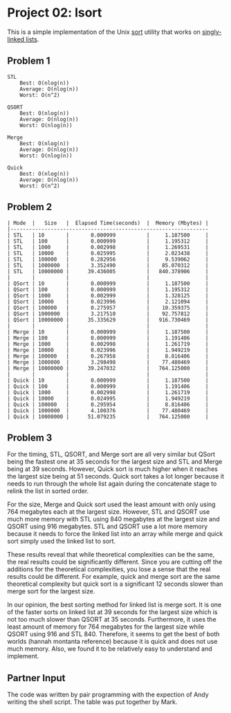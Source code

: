 Project 02: lsort
===================

This is a simple implementation of the Unix [sort] utility that works on
[singly-linked lists].

[sort]: http://man7.org/linux/man-pages/man1/sort.1.html
[singly-linked lists]: https://en.wikipedia.org/wiki/Linked_list#Singly_linked_lists

Problem 1
---------
	STL
		Best: O(nlog(n))
		Average: O(nlog(n))
		Worst: O(n^2)

	QSORT
		Best: O(nlog(n))
		Average: O(nlog(n))
		Worst: O(nlog(n))

	Merge
		Best: O(nlog(n))
		Average: O(nlog(n))
		Worst: O(nlog(n))

	Quick
		Best: O(nlog(n))
		Average: O(nlog(n))
		Worst: O(n^2)

Problem 2
---------
	| Mode  |   Size   |  Elapsed Time(seconds)  |  Memory (Mbytes) |
	|----------------------------------------------------------------
	| STL   | 10       |       0.000999          |     1.187500     |
	| STL   | 100      |       0.000999          |     1.195312     |
	| STL   | 1000     |       0.002998          |     1.269531     |
	| STL   | 10000    |       0.025995          |     2.023438     |
	| STL   | 100000   |       0.282956          |     9.539062     |
	| STL   | 1000000  |       3.352490          |    85.070312     |
	| STL   | 10000000 |      39.436005          |   840.378906     |
	|       |          |                         |                  |
	| QSort | 10       |       0.000999          |     1.187500     |
	| QSort | 100      |       0.000999          |     1.195312     |
	| QSort | 1000     |       0.002999          |     1.328125     |
	| QSort | 10000    |       0.023996          |     2.121094     |
	| QSort | 100000   |       0.275957          |    10.359375     |
	| QSort | 1000000  |       3.217510          |    92.757812     |
	| QSort | 10000000 |      35.335629          |   916.730469     |
	|       |          |                         |                  |
	| Merge | 10       |       0.000999          |     1.187500     |
	| Merge | 100      |       0.000999          |     1.191406     |
	| Merge | 1000     |       0.002998          |     1.261719     |
	| Merge | 10000    |       0.023996          |     1.949219     |
	| Merge | 100000   |       0.267958          |     8.816406     |
	| Merge | 1000000  |       3.298498          |    77.480469     |
	| Merge | 10000000 |      39.247032          |   764.125000     |
	|       |          |                         |                  |
	| Quick | 10       |       0.000999          |     1.187500     |
	| Quick | 100      |       0.000999          |     1.191406     |
	| Quick | 1000     |       0.002998          |     1.261719     |
	| Quick | 10000    |       0.024995          |     1.949219     |
	| Quick | 100000   |       0.295954          |     8.816406     |
	| Quick | 1000000  |       4.100376          |    77.480469     |
	| Quick | 10000000 |      51.079235          |   764.125000     | 

Problem 3
---------
For the timing, STL, QSORT, and Merge sort are all very similar but QSort being the fastest one at 35 seconds for the largest size and STL and Merge being at 39 seconds. However, Quick sort is much higher when it reaches the largest size being at 51 seconds. Quick sort takes a lot longer because it needs to run through the whole list again during the concatenate stage to relink the list in sorted order. 

For the size, Merge and Quick sort used the least amount with only using 764 megabytes each at the largest size. However, STL and QSORT use much more memory with STL using 840 megabytes at the largest size and QSORT using 916 megabytes. STL and QSORT use a lot more memory because it needs to force the linked list into an array while merge and quick sort simply used the linked list to sort.

These results reveal that while theoretical complexities can be the same, the real results could be significantly different. Since you are cutting off the additions for the theoretical complexities, you lose a sense that the real results could be different. For example, quick and merge sort are the same theoretical complexity but quick sort is a significant 12 seconds slower than merge sort for the largest size.

In our opinion, the best sorting method for linked list is merge sort. It is one of the faster sorts on linked list at 39 seconds for the largest size which is not too much slower than QSORT at 35 seconds. Furthermore, it uses the least amount of memory for 764 megabytes for the largest size while QSORT using 916 and STL 840. Therefore, it seems to get the best of both worlds (hannah montanta reference) because it is quick and does not use much memory. Also, we found it to be relatively easy to understand and implement.

Partner Input
-------------
The code was written by pair programming with the expection of Andy writing the shell script. The table was put together by Mark.
